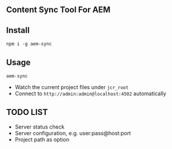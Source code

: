 Content Sync Tool For AEM
--------------------------

## Install
`npm i -g aem-sync`

## Usage
`aem-sync`

- Watch the current project files under `jcr_root`
- Connect to `http://admin:admin@localhost:4502` automatically

## TODO LIST
- Server status check
- Server configuration, e.g. user:pass@host:port
- Project path as option
